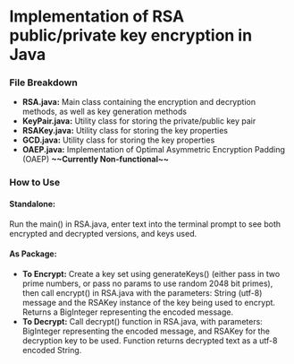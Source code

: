 <h1>Implementation of RSA public/private key encryption in Java</h1>

<h3>File Breakdown</h3>

<ul>

<li><b>RSA.java:</b> Main class containing the encryption and decryption methods, as well as key generation methods</li>

<li><b>KeyPair.java:</b>  Utility class for storing the private/public key pair</li>

<li><b>RSAKey.java:</b> Utility class for storing the key properties</li>

<li><b>GCD.java:</b> Utility class for storing the key properties</li>

<li><b>OAEP.java:</b> Implementation of Optimal Asymmetric Encryption Padding (OAEP) <b>~~Currently Non-functional~~</b></li>

</ul>

<h3>How to Use</h3>

<h4>Standalone:</h4>
    Run the main() in RSA.java, enter text into the terminal prompt to see both encrypted and decrypted versions, and keys used.

<h4>As Package:</h4>
<ul>
<li><b>To Encrypt:</b> Create a key set using generateKeys() (either pass in two prime numbers, or pass no params to use random 2048 bit primes), then call encrypt() in RSA.java with the parameters: String (utf-8) message and the RSAKey instance of the key being used to encrypt. Returns a BigInteger representing the encoded message.</li>

<li><b>To Decrypt:</b> Call decrypt() function in RSA.java, with parameters: BigInteger representing the encoded message, and RSAKey for the decryption key to be used. Function returns decrypted text as a utf-8 encoded String.</li>
</ul>
